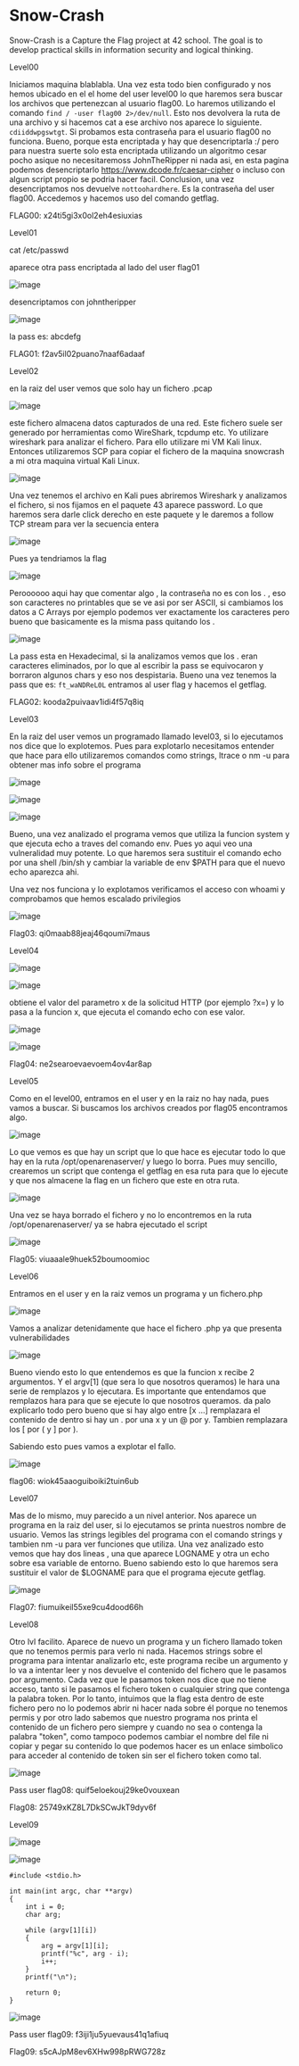 # Snow-Crash
Snow-Crash is a Capture the Flag project at 42 school. The goal is to develop practical skills in information security and logical thinking.

Level00

Iniciamos maquina blablabla. Una vez esta todo bien configurado y nos hemos ubicado en el el home del user level00 lo que haremos sera buscar los archivos que pertenezcan al usuario flag00. Lo haremos utilizando el comando ```find / -user flag00 2>/dev/null```. Esto nos devolvera la ruta de una archivo y si hacemos cat a ese archivo nos aparece lo siguiente. ```cdiiddwpgswtgt```. Si probamos esta contraseña para el usuario flag00 no funciona. Bueno, porque esta encriptada y hay que desencriptarla :/ pero para nuestra suerte solo esta encriptada utilizando un algoritmo cesar pocho asique no necesitaremoss JohnTheRipper ni nada asi, en esta pagina podemos desencriptarlo https://www.dcode.fr/caesar-cipher o incluso con algun script propio se podria hacer facil. Conclusion, una vez desencriptamos nos devuelve ```nottoohardhere```. Es la contraseña del user flag00. Accedemos y hacemos uso del comando getflag.

FLAG00: x24ti5gi3x0ol2eh4esiuxias

Level01

cat /etc/passwd

aparece otra pass encriptada al lado del user flag01

![image](https://github.com/user-attachments/assets/54a0b7c0-677c-4a1e-92f2-d237be164388)

desencriptamos con johntheripper 

![image](https://github.com/user-attachments/assets/c63cc49d-f1ce-4a23-83e3-377c1f83e4ae)

la pass es: abcdefg

FLAG01: f2av5il02puano7naaf6adaaf

Level02

en la raiz del user vemos que solo hay un fichero .pcap 

![image](https://github.com/user-attachments/assets/82a6d9c7-bd3a-4c9c-bc3c-8b2a8d6a2921)

este fichero almacena datos capturados de una red. Este fichero suele ser generado por herramientas como WireShark, tcpdump etc. Yo utilizare wireshark para analizar el fichero. Para ello utilizare mi VM Kali linux. Entonces utilizaremos SCP para copiar el fichero de la maquina snowcrash a mi otra maquina virtual Kali Linux.

![image](https://github.com/user-attachments/assets/cff43b68-c9ac-44e3-b0e8-8a8448bc5f61)

Una vez tenemos el archivo en Kali pues abriremos Wireshark y analizamos el fichero, si nos fijamos en el paquete 43 aparece password. Lo que haremos sera darle click derecho en este paquete y le daremos a follow TCP stream para ver la secuencia entera

![image](https://github.com/user-attachments/assets/9049c234-6c9f-47dc-89d6-4ff7a5fbdb65)

Pues ya tendriamos la flag 

![image](https://github.com/user-attachments/assets/ccb105c7-8c58-4f2e-8ee6-f5c8395c4c26)

Peroooooo aqui hay que comentar algo , la contraseña no es con los . , eso son caracteres no printables que se ve asi por ser ASCII, si cambiamos los datos a C Arrays por ejemplo podemos ver exactamente los caracteres pero bueno que basicamente es la misma pass quitando los . 

![image](https://github.com/user-attachments/assets/f3c68cce-afeb-4837-8798-14481d42e75d)

La pass esta en Hexadecimal, si la analizamos vemos que los . eran caracteres eliminados, por lo que al escribir la pass se equivocaron y borraron algunos chars y eso nos despistaria. Bueno una vez tenemos la pass que es: ```ft_waNDReL0L``` entramos al user flag y hacemos el getflag.

FLAG02: kooda2puivaav1idi4f57q8iq

Level03

En la raiz del user vemos un programado llamado level03, si lo ejecutamos nos dice que lo explotemos. Pues para explotarlo necesitamos entender que hace para ello utilizaremos comandos como strings, ltrace o nm -u para obtener mas info sobre el programa

![image](https://github.com/user-attachments/assets/954f272e-a1ec-45c4-9677-cad12ffb4946)


![image](https://github.com/user-attachments/assets/e0e16194-fc99-4a37-982c-56197531038c)


![image](https://github.com/user-attachments/assets/a9c8f6d1-8637-48a7-867f-a59c25f27b82)

Bueno, una vez analizado el programa vemos que utiliza la funcion system y que ejecuta echo a traves del comando env. Pues yo aqui veo una vulneralidad muy potente. Lo que haremos sera sustituir el comando echo por una shell /bin/sh y cambiar la variable de env $PATH para que el nuevo echo aparezca ahi. 

Una vez nos funciona y lo explotamos verificamos el acceso con whoami y comprobamos que hemos escalado privilegios

![image](https://github.com/user-attachments/assets/4f3df830-5bca-45f3-af48-4d4b5ea8abde)

Flag03: qi0maab88jeaj46qoumi7maus

Level04


![image](https://github.com/user-attachments/assets/c6b11936-1c77-47d4-9736-46a567284574)


![image](https://github.com/user-attachments/assets/5c781066-6184-4dae-a08c-dc4a6d64c639)

obtiene el valor del parametro x de la solicitud HTTP (por ejemplo ?x=<valor>) y lo pasa a la funcion x, que ejecuta el comando echo con ese valor.


![image](https://github.com/user-attachments/assets/15aa2bed-7926-4b98-9361-0aa5efc2e539)


![image](https://github.com/user-attachments/assets/b3b276e1-9d2c-458d-bbf6-6e2688601e58)

Flag04: ne2searoevaevoem4ov4ar8ap

Level05

Como en el level00, entramos en el user y en la raiz no hay nada, pues vamos a buscar. Si buscamos los archivos creados por flag05 encontramos algo. 

![image](https://github.com/user-attachments/assets/86c1baa0-6689-4f9d-a222-87fcd0a28e77)

Lo que vemos es que hay un script que lo que hace es ejecutar todo lo que hay en la ruta /opt/openarenaserver/ y luego lo borra. Pues muy sencillo, crearemos un script que contenga el getflag en esa ruta para que lo ejecute y que nos almacene la flag en un fichero que este en otra ruta.

![image](https://github.com/user-attachments/assets/e940b193-c8e2-4690-851e-583e2ae18b5f)

Una vez se haya borrado el fichero y no lo encontremos en la ruta /opt/openarenaserver/ ya se habra ejecutado el script

![image](https://github.com/user-attachments/assets/f4afe45b-fc60-4066-9dd3-e6967a77a5ec)

Flag05: viuaaale9huek52boumoomioc

Level06

Entramos en el user y en la raiz vemos un programa y un fichero.php

![image](https://github.com/user-attachments/assets/72ba0388-bc2e-47ca-ac5a-77efe918864e)

Vamos a analizar detenidamente que hace el fichero .php ya que presenta vulnerabilidades

![image](https://github.com/user-attachments/assets/5e6e10f8-fbc5-4c99-b7b1-208713d04414)

Bueno viendo esto lo que entendemos es que la funcion x recibe 2 argumentos. Y el argv[1] (que sera lo que nosotros queramos) le hara una serie de remplazos y lo ejecutara. Es importante que entendamos que remplazos hara para que se ejecute lo que nosotros queramos. da palo explicarlo todo pero bueno que si hay algo entre [x ...] remplazara el contenido de dentro si hay un . por una x y un @ por y. Tambien remplazara los [ por ( y ] por ).

Sabiendo esto pues vamos a explotar el fallo.

![image](https://github.com/user-attachments/assets/df8a4fa2-6f39-4bf0-bdea-3a3abe785fdb)

flag06: wiok45aaoguiboiki2tuin6ub

Level07

Mas de lo mismo, muy parecido a un nivel anterior. Nos aparece un programa en la raiz del user, si lo ejecutamos se printa nuestros nombre de usuario. Vemos las strings legibles del programa con el comando strings y tambien nm -u para ver funciones que utiliza. Una vez analizado esto vemos que hay dos lineas , una que aparece LOGNAME y otra un echo sobre esa variable de entorno. Bueno sabiendo esto lo que haremos sera sustituir el valor de $LOGNAME para que el programa ejecute getflag.

![image](https://github.com/user-attachments/assets/7503f905-f43f-473a-909f-c113d33d53b1)

Flag07: fiumuikeil55xe9cu4dood66h

Level08

Otro lvl facilito. Aparece de nuevo un programa y un fichero llamado token que no tenemos permis para verlo ni nada. Hacemos strings sobre el programa para intentar analizarlo etc, este programa recibe un argumento y lo va a intentar leer y nos devuelve el contenido del fichero que le pasamos por argumento. Cada vez que le pasamos token nos dice que no tiene acceso, tanto si le pasamos el fichero token o cualquier string que contenga la palabra token. Por lo tanto, intuimos que la flag esta dentro de este fichero pero no lo podemos abrir ni hacer nada sobre él porque no tenemos permis y por otro lado sabemos que nuestro programa nos printa el contenido de un fichero pero siempre y cuando no sea o contenga la palabra "token", como tampoco podemos cambiar el nombre del file ni copiar y pegar su contenido lo que podemos hacer es un enlace simbolico para acceder al contenido de token sin ser el fichero token como tal. 

![image](https://github.com/user-attachments/assets/e21fbef0-4692-4615-b4a0-a5973e03332a)

Pass user flag08: quif5eloekouj29ke0vouxean

Flag08: 25749xKZ8L7DkSCwJkT9dyv6f

Level09

![image](https://github.com/user-attachments/assets/2d1cff9f-c0c1-4b93-ba29-9dd79f665b8e)

![image](https://github.com/user-attachments/assets/5c000b3b-b483-412f-9d33-3c8533725fc8)

```
#include <stdio.h>

int main(int argc, char **argv)
{
    int i = 0;
    char arg;

    while (argv[1][i])
    {
        arg = argv[1][i];
        printf("%c", arg - i);
        i++;
    }
    printf("\n");

    return 0;
}
```

![image](https://github.com/user-attachments/assets/d7fedc1d-245e-4335-933a-75f56df9f47d)

Pass user flag09: f3iji1ju5yuevaus41q1afiuq

Flag09: s5cAJpM8ev6XHw998pRWG728z

